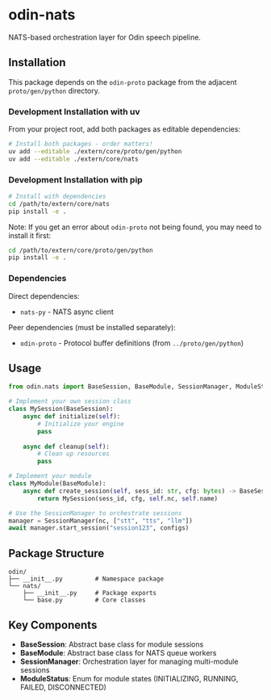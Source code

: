 # odin-nats

NATS-based orchestration layer for Odin speech pipeline.

## Installation

This package depends on the `odin-proto` package from the adjacent `proto/gen/python` directory.

### Development Installation with uv

From your project root, add both packages as editable dependencies:
```bash
# Install both packages - order matters!
uv add --editable ./extern/core/proto/gen/python
uv add --editable ./extern/core/nats
```

### Development Installation with pip

```bash
# Install with dependencies
cd /path/to/extern/core/nats
pip install -e .
```

Note: If you get an error about `odin-proto` not being found, you may need to install it first:
```bash
cd /path/to/extern/core/proto/gen/python
pip install -e .
```

### Dependencies

Direct dependencies:
- `nats-py` - NATS async client

Peer dependencies (must be installed separately):
- `odin-proto` - Protocol buffer definitions (from `../proto/gen/python`)

## Usage

```python
from odin.nats import BaseSession, BaseModule, SessionManager, ModuleStatus

# Implement your own session class
class MySession(BaseSession):
    async def initialize(self):
        # Initialize your engine
        pass
    
    async def cleanup(self):
        # Clean up resources
        pass

# Implement your module
class MyModule(BaseModule):
    async def create_session(self, sess_id: str, cfg: bytes) -> BaseSession:
        return MySession(sess_id, cfg, self.nc, self.name)

# Use the SessionManager to orchestrate sessions
manager = SessionManager(nc, ["stt", "tts", "llm"])
await manager.start_session("session123", configs)
```

## Package Structure

```
odin/
├── __init__.py         # Namespace package
└── nats/
    ├── __init__.py     # Package exports
    └── base.py         # Core classes
```

## Key Components

- **BaseSession**: Abstract base class for module sessions
- **BaseModule**: Abstract base class for NATS queue workers
- **SessionManager**: Orchestration layer for managing multi-module sessions
- **ModuleStatus**: Enum for module states (INITIALIZING, RUNNING, FAILED, DISCONNECTED) 